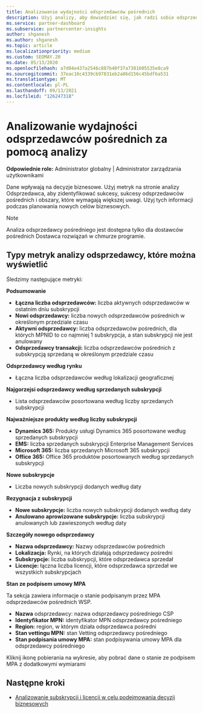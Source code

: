 ```yaml
---
title: Analizowanie wydajności odsprzedawców pośrednich
description: Użyj analizy, aby dowiedzieć się, jak radzi sobie odsprzedawcy pośredni, zarówno ich sukcesy, jak i obszary, które mogą wymagać większej uwagi.
ms.service: partner-dashboard
ms.subservice: partnercenter-insights
author: shganesh
ms.author: shganesh
ms.topic: article
ms.localizationpriority: medium
ms.custom: SEOMAY.20
ms.date: 05/13/2020
ms.openlocfilehash: a7d04e437a2546c887b40f37a7381605535e8ca9
ms.sourcegitcommit: 37eac16c4339cb97831eb2a86d156c45bdf6a531
ms.translationtype: MT
ms.contentlocale: pl-PL
ms.lasthandoff: 09/13/2021
ms.locfileid: "126247318"
---
```

# <a name="use-analytics-to-analyze-the-performance-of-your-indirect-resellers"></a>Analizowanie wydajności odsprzedawców pośrednich za pomocą analizy

**Odpowiednie role:** Administrator globalny | Administrator zarządzania użytkownikami


Dane wpływają na decyzje biznesowe. Użyj metryk na  stronie analizy Odsprzedawca, aby zidentyfikować sukcesy, sukcesy odsprzedawców pośrednich i obszary, które wymagają większej uwagi. Użyj tych informacji podczas planowania nowych celów biznesowych.

> [!NOTE]
> Analiza odsprzedawcy pośredniego jest dostępna tylko dla dostawców pośrednich Dostawca rozwiązań w chmurze programie.

## <a name="types-of-reseller-analytics-metrics-you-can-view"></a>Typy metryk analizy odsprzedawcy, które można wyświetlić

Śledzimy następujące metryki:

**Podsumowanie**  
 - **Łączna liczba odsprzedawców:** liczba aktywnych odsprzedawców w ostatnim dniu subskrypcji  
 - **Nowi odsprzedawcy:** liczba nowych odsprzedawców pośrednich w określonym przedziale czasu  
 - **Aktywni odsprzedawcy:** liczba odsprzedawców pośrednich, dla których MPNID to co najmniej 1 subskrypcja, a stan subskrypcji nie jest anulowany  
 - **Odsprzedawcy transakcji:** liczba odsprzedawców pośrednich z subskrypcją sprzedaną w określonym przedziale czasu  

**Odsprzedawcy według rynku**  
 - Łączna liczba odsprzedawców według lokalizacji geograficznej  

**Najgorzejsi odsprzedawcy według sprzedanych subskrypcji**
 - Lista odsprzedawców posortowana według liczby sprzedanych subskrypcji  

**Najważniejsze produkty według liczby subskrypcji**  
 - **Dynamics 365:** Produkty usługi Dynamics 365 posortowane według sprzedanych subskrypcji  
 - **EMS:** liczba sprzedanych subskrypcji Enterprise Management Services  
 - **Microsoft 365:** liczba sprzedanych Microsoft 365 subskrypcji  
 - **Office 365:** Office 365 produktów posortowanych według sprzedanych subskrypcji  

**Nowe subskrypcje**  
 - Liczba nowych subskrypcji dodanych według daty  

**Rezygnacja z subskrypcji**  
 - **Nowe subskrypcje:** liczba nowych subskrypcji dodanych według daty  
 - **Anulowano aprowizowane subskrypcje:** liczba subskrypcji anulowanych lub zawieszonych według daty  

**Szczegóły nowego odsprzedawcy**  
 - **Nazwa odsprzedawcy:** Nazwy odsprzedawców pośrednich  
 - **Lokalizacja:** Rynki, na których działają odsprzedawcy pośredni  
 - **Subskrypcje:** liczba subskrypcji, które odsprzedawca sprzedał  
 - **Licencje:** łączna liczba licencji, które odsprzedawca sprzedał we wszystkich subskrypcjach  

**Stan ze podpisem umowy MPA**

Ta sekcja zawiera informacje o stanie podpisanym przez MPA odsprzedawców pośrednich WSP.

 - **Nazwa** odsprzedawcy: nazwa odsprzedawcy pośredniego CSP
 - **Identyfikator MPN:** identyfikator MPN odsprzedawcy pośredniego
 - **Region:** region, w którym działa odsprzedawca pośredni
 - **Stan vettingu MPN:** stan Vetting odsprzedawcy pośredniego
 - **Stan podpisania umowy MPA:** stan podpisywania umowy MPA dla odsprzedawcy pośredniego

Kliknij ikonę pobierania na wykresie, aby pobrać dane o stanie ze podpisem MPA z dodatkowymi wymiarami
  
## <a name="next-steps"></a>Następne kroki

- [Analizowanie subskrypcji i licencji w celu podejmowania decyzji biznesowych](analyze-subscriptions-licenses.md)